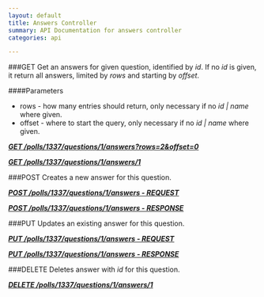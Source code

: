 ```yaml
---
layout: default
title: Answers Controller
summary: API Documentation for answers controller
categories: api

---
```


###GET
Get an answers for given question, identified by _id_.
If no _id_ is given, it return all answers, limited by _rows_ and starting by _offset_.

####Parameters
* rows - how many entries should return, only necessary if no _id | name_ where given.
* offset - where to start the query, only necessary if no _id | name_ where given.


_**[GET /polls/1337/questions/1/answers?rows=2&offset=0](https://github.com/newLoki/Pollex/blob/gh-pages/mockups/answers/get.index.json)**_

_**[GET /polls/1337/questions/1/answers/1](https://github.com/newLoki/Pollex/blob/gh-pages/mockups/answers/get.1.json)**_


###POST
Creates a new answer for this question.


_**[POST /polls/1337/questions/1/answers - REQUEST](https://github.com/newLoki/Pollex/blob/gh-pages/mockups/answers/post.request.json)**_

_**[POST /polls/1337/questions/1/answers - RESPONSE](https://github.com/newLoki/Pollex/blob/gh-pages/mockups/answers/post.response.json)**_

###PUT
Updates an existing answer for this question.


_**[PUT /polls/1337/questions/1/answers - REQUEST](https://github.com/newLoki/Pollex/blob/gh-pages/mockups/answers/put.request.json)**_

_**[PUT /polls/1337/questions/1/answers - RESPONSE](https://github.com/newLoki/Pollex/blob/gh-pages/mockups/answers/put.response.json)**_

###DELETE
Deletes answer with _id_ for this question.

_**[DELETE /polls/1337/questions/1/answers/1](https://github.com/newLoki/Pollex/blob/gh-pages/mockups/answers/delete.1.json)**_